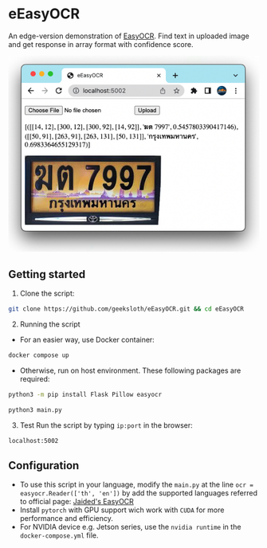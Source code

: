 # eEasyOCR #
An edge-version demonstration of [EasyOCR](https://github.com/JaidedAI/EasyOCR "EasyOCR"). Find text in uploaded image and get response in array format with confidence score.

![Alt text](static/screenshot.png?raw=true "example output")


## Getting started ##
1. Clone the script:
```bash
git clone https://github.com/geeksloth/eEasyOCR.git && cd eEasyOCR
```

2. Running the script

- For an easier way, use Docker container:
```bash
docker compose up
```

- Otherwise, run on host environment. These following packages are required:
```bash
python3 -m pip install Flask Pillow easyocr
```
```bash
python3 main.py
```

3. Test 
Run the script by typing ```ip:port``` in the browser:
```bash
localhost:5002
```

## Configuration ##
- To use this script in your language, modify the ```main.py``` at the line ```ocr = easyocr.Reader(['th', 'en'])``` by add the supported languages referred to official page: [Jaided's EasyOCR](https://www.jaided.ai/easyocr/ "EasyOCR")
- Install ```pytorch``` with GPU support wich work with ```CUDA``` for more performance and efficiency.
- For NVIDIA device e.g. Jetson series, use the `nvidia runtime` in the `docker-compose.yml` file.
